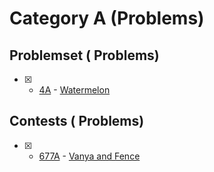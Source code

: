# Category A (Problems) 

## Problemset ( Problems)

- [x] - [4A](https://codeforces.com/problemset/problem/4/A) - [Watermelon]()

## Contests ( Problems)

- [x] - [677A](https://codeforces.com/contest/677/problem/A) - [Vanya and Fence](https://github.com/ImtiazAhmedAkash/CodeForces/blob/main/A/677A.cpp)
